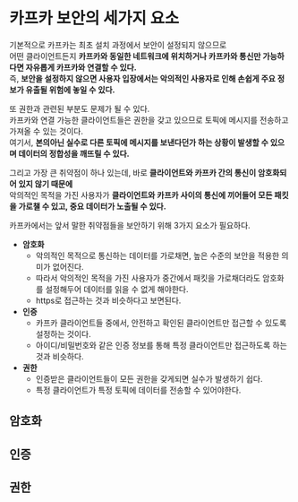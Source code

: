 # 카프카 보안의 세가지 요소  
    
기본적으로 카프카는 최초 설치 과정에서 보안이 설정되지 않으므로          
어떤 클라이언트든지 **카프카와 동일한 네트워크에 위치하거나 카프카와 통신만 가능하다면 자유롭게 카프카와 연결할 수 있다.**           
즉, **보안을 설정하지 않으면 사용자 입장에서는 악의적인 사용자로 인해 손쉽게 주요 정보가 유출될 위험에 놓일 수 있다.**      
     
또 권한과 관련된 부분도 문제가 될 수 있다.    
카프카와 연결 가능한 클라이언트들은 권한을 갖고 있으므로 토픽에 메시지를 전송하고 가져올 수 있는 것이다.       
여기서, **본의아닌 실수로 다른 토픽에 메시지를 보낸다던가 하는 상황이 발생할 수 있으며 데이터의 정합성을 깨뜨릴 수 있다.**      
 
그리고 가장 큰 취약점이 하나 있는데, 바로 **클라이언트와 카프카 간의 통신이 암호화되어 있지 않기 때문에**      
악의적인 목적을 가진 사용자가 **클라이언트와 카프카 사이의 통신에 끼어들어 모든 패킷을 가로챌 수 있고, 중요 데이터가 노출될 수 있다.**     

카프카에서는 앞서 말한 취약점들을 보안하기 위해 3가지 요소가 필요하다.   

* **암호화**     
    * 악의적인 목적으로 통신하는 데이터를 가로채면, 높은 수준의 보안을 적용한 의미가 없어진다.    
    * 따라서 악의적인 목적을 가진 사용자가 중간에서 패킷을 가로채더라도 암호화를 설정해두어 데이터를 읽을 수 없게 해야한다.   
    * https로 접근하는 것과 비슷하다고 보면된다.  
* **인증**    
    * 카프카 클라이언트들 중에서, 안전하고 확인된 클라이언트만 접근할 수 있도록 설정하는 것이다.   
    * 아이디/비밀번호와 같은 인증 정보를 통해 특정 클라이언트만 접근하도록 하는 것과 비슷하다.    
* **권한**   
    * 인증받은 클라이언트들이 모든 권한을 갖게되면 실수가 발생하기 쉽다.  
    * 특정 클라이언트가 특정 토픽에 데이터를 전송할 수 있어야한다.    
   
## 암호화 
## 인증
## 권한
